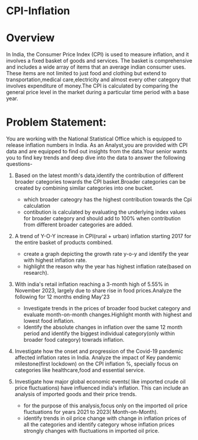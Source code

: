 # CPI-Inflation

# Overview 
In India, the Consumer Price Index (CPI) is used to measure inflation, and it involves a fixed basket of goods and services. The basket is comprehensive and includes a wide array of items that an average indian consumer uses. These items are not limited to just food and clothing but extend to transportation,medical care,electricity and almost every other category that involves expenditure of money.The CPI is calculated by comparing the general price level in the market during a particular time period with a base year.

# Problem Statement:
You are working with the National Statistical Office which is equipped to release inflation numbers in India. As an Analyst,you are provided with CPI data and are equipped to find out insights from the data.Your senior wants you to find key trends and deep dive into the data to answer the following questions- 

1. Based on the latest month's data,identify the contribution of different broader categories towards the CPI basket.Broader categories can be created by combining similar categories into one bucket.

   - which broader cateogry has the highest contribution towards the Cpi calculation
   - contibution is calculated by evaluating the underlying index values for broader category and should add to 100% when contribution from different broader categories are added.

2. A trend of Y-O-Y increase in CPI(rural + urban) inflation starting 2017 for the entire basket of products combined.
   - create a graph depicting the growth rate y-o-y and identify the year with highest inflation rate.
   - highlight the reason why the year has highest inflation rate(based on research).

3. With india's retail inflation reaching a 3-month high of 5.55% in November 2023, largely due to share rise in food prices.Analyze the following for 12 months ending May'23
   - Investigate trends in the prices of broader food bucket category and evaluate month-on-month changes.Highlight month with highest and lowest food inflation.
   - Identify the absolute changes in inflation over the same 12 month period and identify the biggest individual category(only within broader food category) towrads inflation.

4. Investigate how the onset and progression of the Covid-19 pandemic affected inflation rates in India. Analyze the impact of Key pandemic milestone(first lockdown) on the CPI inflation    %, specially focus on categories like healthcare,food and essential service.

5. Investigate how major global economic events( like imported crude oil price fluctuations) have influenced india's inflation. This can include an analysis of imported goods and their price trends.
   - for the purpose of this analysis,focus only on the imported oil price fluctuations for years 2021 to 2023( Month-on-Month).
   - identify trends in oil price change with change in inflation prices of all the categories and identify category whose inflation prices strongly changes with fluctuations in imported oil price.
